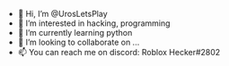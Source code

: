 - 👋 Hi, I’m @UrosLetsPlay
- 👀 I’m interested in hacking, programming
- 🌱 I’m currently learning python
- 💞️ I’m looking to collaborate on ...
- 📫 You can reach me on discord: Roblox Hecker#2802

<!---
UrosLetsPlay/UrosLetsPlay is a ✨ special ✨ repository because its `README.md` (this file) appears on your GitHub profile.
You can click the Preview link to take a look at your changes.
--->
